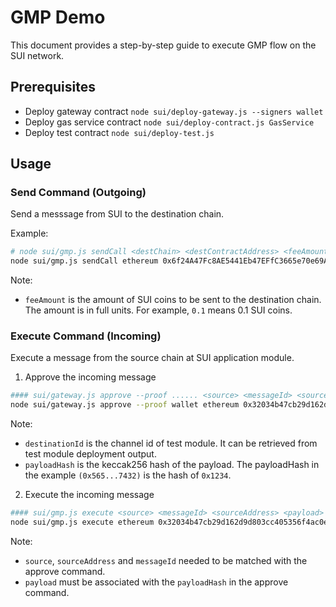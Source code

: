 # GMP Demo

This document provides a step-by-step guide to execute GMP flow on the SUI network.

## Prerequisites

- Deploy gateway contract `node sui/deploy-gateway.js --signers wallet`
- Deploy gas service contract `node sui/deploy-contract.js GasService`
- Deploy test contract `node sui/deploy-test.js`

## Usage

### Send Command (Outgoing)

Send a messsage from SUI to the destination chain.

Example:
```bash
# node sui/gmp.js sendCall <destChain> <destContractAddress> <feeAmount> <payload>
node sui/gmp.js sendCall ethereum 0x6f24A47Fc8AE5441Eb47EFfC3665e70e69Ac3F05 0.1 0x1234
```

Note:
- `feeAmount` is the amount of SUI coins to be sent to the destination chain. The amount is in full units. For example, `0.1` means 0.1 SUI coins.

### Execute Command (Incoming)

Execute a message from the source chain at SUI application module.

1. Approve the incoming message

```bash
#### sui/gateway.js approve --proof ...... <source> <messageId> <sourceAddress> <destinationId> <payloadHash>
node sui/gateway.js approve --proof wallet ethereum 0x32034b47cb29d162d9d803cc405356f4ac0ec07fe847ace431385fe8acf3e6e5-2 0x4F4495243837681061C4743b74B3eEdf548D56A5 0x6ce0d81b412abca2770eddb1549c9fcff721889c3aab1203dc93866db22ecc4b 0x56570de287d73cd1cb6092bb8fdee6173974955fdef345ae579ee9f475ea7432
```

Note:
- `destinationId` is the channel id of test module. It can be retrieved from test module deployment output.
- `payloadHash` is the keccak256 hash of the payload. The payloadHash in the example `(0x565...7432)` is the hash of `0x1234`.

2. Execute the incoming message

```bash
#### sui/gmp.js execute <source> <messageId> <sourceAddress> <payload>
node sui/gmp.js execute ethereum 0x32034b47cb29d162d9d803cc405356f4ac0ec07fe847ace431385fe8acf3e6e5-2 0x4F4495243837681061C4743b74B3eEdf548D56A5 0x1234
```

Note:
- `source`, `sourceAddress` and `messageId` needed to be matched with the approve command.
- `payload` must be associated with the `payloadHash` in the approve command.
